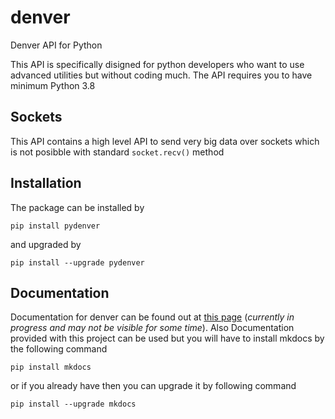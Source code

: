 # denver
Denver API for Python

This API is specifically disigned for python developers who want to use
advanced utilities but without coding much. The API requires you to
have minimum Python 3.8

## Sockets
This API contains a high level API to send very big data over sockets which
is not posibble with standard `socket.recv()` method

## Installation
The package can be installed by
```commandline
pip install pydenver
```
and upgraded by
```commandline
pip install --upgrade pydenver
```

## Documentation
Documentation for denver can be found out at [this page](https://xcodz-dot.github.io/denverdocs) (*currently in progress and may not be visible for some time*).
Also Documentation provided with this project can be used but you will have to install mkdocs
by the following command
```commandline
pip install mkdocs
```
or if you already have then you can upgrade it by following command
```commandline
pip install --upgrade mkdocs
```